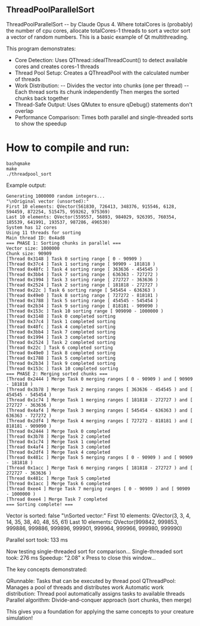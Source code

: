 ## ThreadPoolParallelSort

ThreadPoolParallelSort -- by Claude Opus 4.
Where totalCores is (probably) the number of cpu cores, allocate totalCores-1 threads to sort a vector sort a vector of random numbers.  This is a basic example of Qt multithreading.

This program demonstrates:

- Core Detection: Uses QThread::idealThreadCount() to detect available cores and creates cores-1 threads
- Thread Pool Setup: Creates a QThreadPool with the calculated number of threads
- Work Distribution:
-- Divides the vector into chunks (one per thread)
-- Each thread sorts its chunk independently
  Then merges the sorted chunks back together
- Thread-Safe Output: Uses QMutex to ensure qDebug() statements don't overlap
- Performance Comparison: Times both parallel and single-threaded sorts to show the speedup

# How to compile and run:
    bashqmake
    make
    ./threadpool_sort

Example output:

    Generating 1000000 random integers...
    "\nOriginal vector (unsorted):"
    First 10 elements: QVector(561830, 726413, 348376, 915546, 6128, 594459, 872254, 515475, 959262, 975369)
    Last 10 elements: QVector(559557, 56893, 984029, 926395, 760354, 185539, 641991, 193537, 987286, 496530)
    System has 12 cores
    Using 11 threads for sorting
    Main thread ID: 0x4ad8
    === PHASE 1: Sorting chunks in parallel ===
    Vector size: 1000000
    Chunk size: 90909
    [Thread 0x3148 ] Task 0 sorting range [ 0 - 90909 )
    [Thread 0x37c4 ] Task 1 sorting range [ 90909 - 181818 )
    [Thread 0x48fc ] Task 4 sorting range [ 363636 - 454545 )
    [Thread 0x3bb4 ] Task 7 sorting range [ 636363 - 727272 )
    [Thread 0x1994 ] Task 3 sorting range [ 272727 - 363636 )
    [Thread 0x2524 ] Task 2 sorting range [ 181818 - 272727 )
    [Thread 0x22c ] Task 6 sorting range [ 545454 - 636363 )
    [Thread 0x49e0 ] Task 8 sorting range [ 727272 - 818181 )
    [Thread 0x1788 ] Task 5 sorting range [ 454545 - 545454 )
    [Thread 0x2b34 ] Task 9 sorting range [ 818181 - 909090 )
    [Thread 0x153c ] Task 10 sorting range [ 909090 - 1000000 )
    [Thread 0x3148 ] Task 0 completed sorting
    [Thread 0x37c4 ] Task 1 completed sorting
    [Thread 0x48fc ] Task 4 completed sorting
    [Thread 0x3bb4 ] Task 7 completed sorting
    [Thread 0x1994 ] Task 3 completed sorting
    [Thread 0x2524 ] Task 2 completed sorting
    [Thread 0x22c ] Task 6 completed sorting
    [Thread 0x49e0 ] Task 8 completed sorting
    [Thread 0x1788 ] Task 5 completed sorting
    [Thread 0x2b34 ] Task 9 completed sorting
    [Thread 0x153c ] Task 10 completed sorting
    === PHASE 2: Merging sorted chunks ===
    [Thread 0x2444 ] Merge Task 0 merging ranges [ 0 - 90909 ) and [ 90909 - 181818 )
    [Thread 0x3b78 ] Merge Task 2 merging ranges [ 363636 - 454545 ) and [ 454545 - 545454 )
    [Thread 0x1c74 ] Merge Task 1 merging ranges [ 181818 - 272727 ) and [ 272727 - 363636 )
    [Thread 0x4af4 ] Merge Task 3 merging ranges [ 545454 - 636363 ) and [ 636363 - 727272 )
    [Thread 0x2df4 ] Merge Task 4 merging ranges [ 727272 - 818181 ) and [ 818181 - 909090 )
    [Thread 0x2444 ] Merge Task 0 completed
    [Thread 0x3b78 ] Merge Task 2 completed
    [Thread 0x1c74 ] Merge Task 1 completed
    [Thread 0x4af4 ] Merge Task 3 completed
    [Thread 0x2df4 ] Merge Task 4 completed
    [Thread 0x481c ] Merge Task 5 merging ranges [ 0 - 90909 ) and [ 90909 - 181818 )
    [Thread 0x1acc ] Merge Task 6 merging ranges [ 181818 - 272727 ) and [ 272727 - 363636 )
    [Thread 0x481c ] Merge Task 5 completed
    [Thread 0x1acc ] Merge Task 6 completed
    [Thread 0xee4 ] Merge Task 7 merging ranges [ 0 - 90909 ) and [ 90909 - 1000000 )
    [Thread 0xee4 ] Merge Task 7 completed
    === Sorting complete! ===

Vector is sorted: false
"\nSorted vector:"
First 10 elements: QVector(3, 3, 4, 14, 35, 38, 40, 48, 55, 61)
Last 10 elements: QVector(999842, 999853, 999886, 999886, 999896, 999901, 999964, 999966, 999980, 999990)

Parallel sort took: 133 ms

Now testing single-threaded sort for comparison...
Single-threaded sort took: 276 ms
Speedup: "2.08" x
Press <RETURN> to close this window...

The key concepts demonstrated:

QRunnable: Tasks that can be executed by thread pool
QThreadPool: Manages a pool of threads and distributes work
Automatic work distribution: Thread pool automatically assigns tasks to available threads
Parallel algorithm: Divide-and-conquer approach (sort chunks, then merge)

This gives you a foundation for applying the same concepts to your creature simulation!